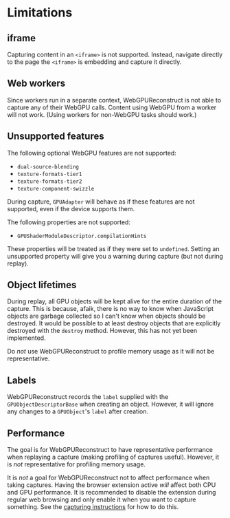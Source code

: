 # Limitations

## iframe
Capturing content in an `<iframe>` is not supported. Instead, navigate directly to the page the `<iframe>` is embedding and capture it directly.

## Web workers
Since workers run in a separate context, WebGPUReconstruct is not able to capture any of their WebGPU calls. Content using WebGPU from a worker will not work. (Using workers for non-WebGPU tasks should work.)

## Unsupported features
The following optional WebGPU features are not supported:
- `dual-source-blending`
- `texture-formats-tier1`
- `texture-formats-tier2`
- `texture-component-swizzle`

During capture, `GPUAdapter` will behave as if these features are not supported, even if the device supports them.

The following properties are not supported:
- `GPUShaderModuleDescriptor.compilationHints`

These properties will be treated as if they were set to `undefined`. Setting an unsupported property will give you a warning during capture (but not during replay).

## Object lifetimes
During replay, all GPU objects will be kept alive for the entire duration of the capture. This is because, afaik, there is no way to know when JavaScript objects are garbage collected so I can't know when objects should be destroyed. It would be possible to at least destroy objects that are explicitly destroyed with the `destroy` method. However, this has not yet been implemented.

Do *not* use WebGPUReconstruct to profile memory usage as it will not be representative.

## Labels
WebGPUReconstruct records the `label` supplied with the `GPUObjectDescriptorBase` when creating an object. However, it will ignore any changes to a `GPUObject`'s `label` after creation.

## Performance
The goal is for WebGPUReconstruct to have representative performance when replaying a capture (making profiling of captures useful). However, it is *not* representative for profiling memory usage.

It is *not* a goal for WebGPUReconstruct not to affect performance when taking captures. Having the browser extension active *will* affect both CPU and GPU performance. It is recommended to disable the extension during regular web browsing and only enable it when you want to capture something. See the [capturing instructions](CAPTURING.md) for how to do this.